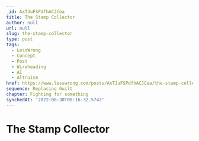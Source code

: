 ```yaml
---
_id: AxTJuFSPdfhACJCea
title: The Stamp Collector
author: null
url: null
slug: the-stamp-collector
type: post
tags:
  - LessWrong
  - Concept
  - Post
  - Wireheading
  - AI
  - Altruism
href: https://www.lesswrong.com/posts/AxTJuFSPdfhACJCea/the-stamp-collector
sequence: Replacing Guilt
chapter: Fighting for something
synchedAt: '2022-08-30T08:16:32.574Z'
---
```


# The Stamp Collector
